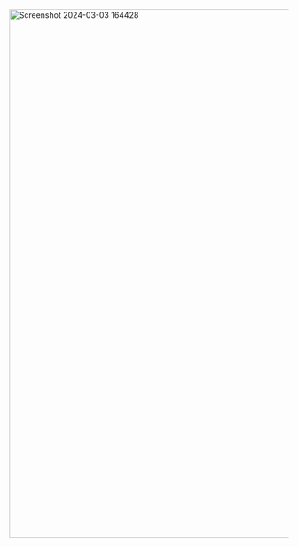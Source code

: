 
<img width="953" alt="Screenshot 2024-03-03 164428" src="https://github.com/tksr2907/Todo_list/assets/125401629/63a81697-fb03-41b3-80fc-e09ff7db833c">
